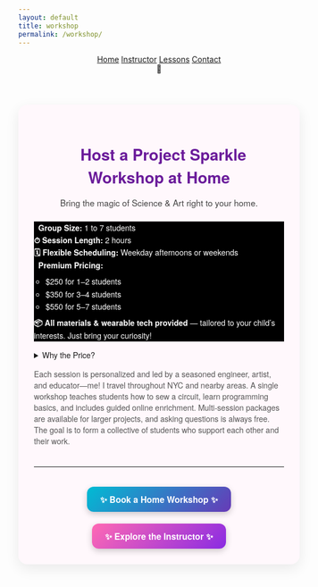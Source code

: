 ```yaml
---
layout: default
title: workshop
permalink: /workshop/
---
```

<html lang="en">
<head>
  <meta charset="UTF-8" />
  <meta name="viewport" content="width=device-width, initial-scale=1.0" />
  <title>✨ Project Sparkle ✨</title>
  <link href="{{ '/assets/css/styles.css' | relative_url }}" rel="stylesheet" />
</head>

<body class="cats">
  <!-- Main Header -->
  <header class="navbar" style="position:relative; z-index:10">
    <nav id="nav-links" class="nav-links">
      <a href="/sparkle_workshop/">Home</a>
      <a href="/sparkle_workshop/about/">Instructor</a>
      <a href="/sparkle_workshop/lessons/">Lessons</a>
      <a href="/sparkle_workshop/contact/">Contact</a>
    </nav>
    <div class="hamburger" onclick="toggleMenu()">🍔</div>
  </header>

  <section class="step" style="margin-top: 3em; max-width: 800px; margin-left: auto; margin-right: auto; padding: 2em; background: #fff8fc; border-radius: 16px; box-shadow: 0 8px 24px rgba(0,0,0,0.08); font-family: 'Helvetica Neue', sans-serif;">
    <h2 style="text-align: center; font-size: 2em; color: #6a1b9a; margin-bottom: 0.5em;">🏡 Host a Project Sparkle Workshop at Home</h2>
    <p style="text-align: center; font-size: 1.1em; color: #444; max-width: 620px; margin: 0 auto 1.5em;">
      Bring the magic of Science & Art right to your home.
    </p>
    <ul style="list-style: none; background-color: black; color: #fff; padding: 0; font-size: 1em; line-height: 1.6;">
      <li><strong>👥 Group Size:</strong> 1 to 7 students</li>
      <li><strong>⏱ Session Length:</strong> 2 hours</li>
      <li><strong>🗓 Flexible Scheduling:</strong> Weekday afternoons or weekends</li>
      <li><strong>💎 Premium Pricing:</strong>
        <ul style="margin-top: 0.5em; margin-bottom: 0.5em; padding-left: 1.5em;">
          <li>$250 for 1–2 students</li>
          <li>$350 for 3–4 students</li>
          <li>$550 for 5–7 students</li>
        </ul>
      </li>
      <li><strong>📦 All materials & wearable tech provided</strong> — tailored to your child’s interests. Just bring your curiosity!</li>
    </ul>
    <details style="margin-top: 1em;">
      <summary>Why the Price?</summary>
      <ul style="margin-top: 0.5em; padding-left: 1.5em;">
        <li><strong>Sewable microcontroller:</strong> Flora Neopixel</li>
        <li><strong>Sewable neopixel LEDs</strong></li>
        <li><strong>Conductive thread</strong></li>
        <li><strong>Online lessons & materials</strong></li>
        <li>Practice materials</li>
        <li><strong>Sewing & Programming lessons</strong></li>
        <li>Instructor with over 10 years of in-class teaching experience</li>
      </ul>
    </details>
    <p style="margin-top: 1em; font-size: 1em; color: #555;">
      Each session is personalized and led by a seasoned engineer, artist, and educator—me! I travel throughout NYC and nearby areas. A single workshop teaches students how to sew a circuit, learn programming basics, and includes guided online enrichment. Multi-session packages are available for larger projects, and asking questions is always free. The goal is to form a collective of students who support each other and their work.
    </p>
    <hr style="margin: 2.5em 0; border: none; border-top: 1px solid #eee;">
    <section class="step">
      <div style="display: flex; justify-content: center; gap: 1.5em; margin-top: 2em; flex-wrap: wrap;">
        <a href="mailto:lilaresearch@gmail.com?subject=Project%20Sparkle%20Workshop%20Inquiry&body=Hi%20Lila%2C%0AI%27m%20interested%20in%20booking%20a%20Project%20Sparkle%20workshop%20at%20home.%20Here%20are%20some%20details%3A%0A%0A-%20Preferred%20date(s)%3A%0A-%20Number%20of%20students%3A%0A-%20Location%3A%0A-%20Any%20special%20interests%20or%20project%20ideas%3A%0A%0AThanks%21"
           style="background: linear-gradient(135deg, #00bcd4, #673ab7); color: white; padding: 0.75em 1.5em; border-radius: 12px; text-decoration: none; font-weight: bold; font-size: 1.1em; box-shadow: 0 4px 12px rgba(0, 0, 0, 0.2); transition: transform 0.2s ease-in-out;"
           aria-label="Book a home Project Sparkle workshop via email">
          ✨ Book a Home Workshop ✨
        </a>
        <a href="/sparkle_workshop/about/"
           style="background: linear-gradient(135deg, #ff69b4, #8a2be2); color: white; padding: 0.75em 1.5em; border-radius: 12px; text-decoration: none; font-weight: bold; font-size: 1.1em; box-shadow: 0 4px 12px rgba(0, 0, 0, 0.2); transition: transform 0.2s ease-in-out;"
           aria-label="Learn about the instructor behind Project Sparkle">
          ✨ Explore the Instructor ✨
        </a>
      </div>
    </section>

  </section>

  <script src="{{ site.baseurl }}/assets/js/cats.js"></script>
  <script src="{{ site.baseurl }}/assets/js/mouse.js"></script>
  <script src="{{ site.baseurl }}/assets/js/confetti.js"></script>
  <script src="{{ site.baseurl }}/assets/js/expandEffect.js"></script>

</body>
</html>
